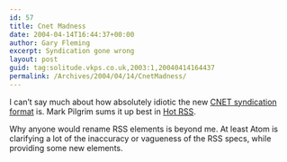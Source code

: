 ```yaml
---
id: 57
title: Cnet Madness
date: 2004-04-14T16:44:37+00:00
author: Gary Fleming
excerpt: Syndication gone wrong
layout: post
guid: tag:solitude.vkps.co.uk,2003:1,20040414164437
permalink: /Archives/2004/04/14/CnetMadness/
---
```

I can&#8217;t say much about how absolutely idiotic the new [CNET syndication format](http://export.cnet.com/html/export/download/dlhtf-download.com.com.xml) is. Mark Pilgrim sums it up best in [Hot <acronym title="Rich Site Summary">RSS</acronym>](http://diveintomark.org/archives/2004/04/14/hot-rss).

Why anyone would rename RSS elements is beyond me. At least Atom is clarifying a lot of the inaccuracy or vagueness of the RSS specs, while providing some new elements.